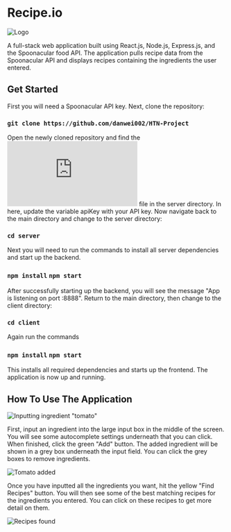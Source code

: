 # Recipe.io

![Logo](https://github.com/danwei002/HTN-Project/blob/master/client/public/logo.png)

A full-stack web application built using React.js, Node.js, Express.js, and the Spoonacular food API. The application pulls recipe data from the Spoonacular API and displays recipes containing the ingredients the user entered. 

## Get Started

First you will need a Spoonacular API key. Next, clone the repository:

### `git clone https://github.com/danwei002/HTN-Project`

Open the newly cloned repository and find the ![config.js](https://github.com/danwei002/HTN-Project/blob/master/server/config.js) file in the server directory. In here, update the variable apiKey with your API key. Now navigate back to the main directory and change to the server directory:

### `cd server`

Next you will need to run the commands to install all server dependencies and start up the backend. 

### `npm install` `npm start`

After successfully starting up the backend, you will see the message "App is listening on port :8888". Return to the main directory, then change to the client directory:

### `cd client`

Again run the commands

### `npm install` `npm start`

This installs all required dependencies and starts up the frontend. The application is now up and running.

## How To Use The Application

![Inputting ingredient "tomato"](https://github.com/danwei002/HTN-Project/blob/master/example.png)

First, input an ingredient into the large input box in the middle of the screen. You will see some autocomplete settings underneath that you can click. When finished, click the green "Add" button. The added ingredient will be shown in a grey box underneath the input field. You can click the grey boxes to remove ingredients. 

![Tomato added](https://github.com/danwei002/HTN-Project/blob/master/example%202.png)

Once you have inputted all the ingredients you want, hit the yellow "Find Recipes" button. You will then see some of the best matching recipes for the ingredients you entered. You can click on these recipes to get more detail on them.

![Recipes found](https://github.com/danwei002/HTN-Project/blob/master/example%203.png)


